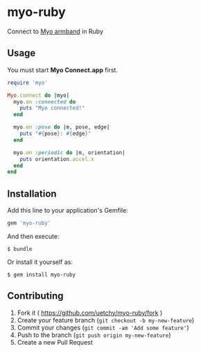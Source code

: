 # myo-ruby

Connect to [Myo armband](https://www.thalmic.com/en/myo/) in Ruby

## Usage

You must start __Myo Connect.app__ first.

```ruby
require 'myo'

Myo.connect do |myo|
  myo.on :connected do
    puts "Myo connected!"
  end

  myo.on :pose do |m, pose, edge|
    puts "#{pose}: #{edge}"
  end

  myo.on :periodic do |m, orientation|
    puts orientation.accel.x
  end
end
```

## Installation

Add this line to your application's Gemfile:

```ruby
gem 'myo-ruby'
```

And then execute:

```
$ bundle
```

Or install it yourself as:

```
$ gem install myo-ruby
```

## Contributing

1. Fork it ( https://github.com/uetchy/myo-ruby/fork )
2. Create your feature branch (`git checkout -b my-new-feature`)
3. Commit your changes (`git commit -am 'Add some feature'`)
4. Push to the branch (`git push origin my-new-feature`)
5. Create a new Pull Request
